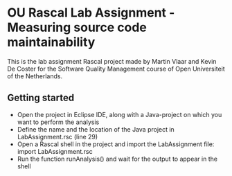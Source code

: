 # OU Rascal Lab Assignment - Measuring source code maintainability
This is the lab assignment Rascal project made by Martin Vlaar and Kevin De Coster for the Software Quality Management course of Open Universiteit of the Netherlands.

## Getting started
* Open the project in Eclipse IDE, along with a Java-project on which you want to perform the analysis
* Define the name and the location of the Java project in LabAssignment.rsc (line 29)
* Open a Rascal shell in the project and import the LabAssignment file: import LabAssignment.rsc
* Run the function runAnalysis() and wait for the output to appear in the shell
